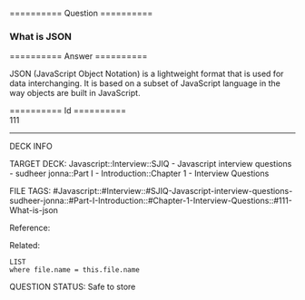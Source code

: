 ========== Question ==========  

### What is JSON  

========== Answer ==========  

JSON (JavaScript Object Notation) is a lightweight format that is used for data interchanging. It is based on a subset of JavaScript language in the way objects are built in JavaScript.

========== Id ==========  
111

---

DECK INFO

TARGET DECK: Javascript::Interview::SJIQ - Javascript interview questions - sudheer jonna::Part I - Introduction::Chapter 1 - Interview Questions

FILE TAGS: #Javascript::#Interview::#SJIQ-Javascript-interview-questions-sudheer-jonna::#Part-I-Introduction::#Chapter-1-Interview-Questions::#111-What-is-json

Reference:

Related:

```dataview
LIST
where file.name = this.file.name
```

QUESTION STATUS: Safe to store
